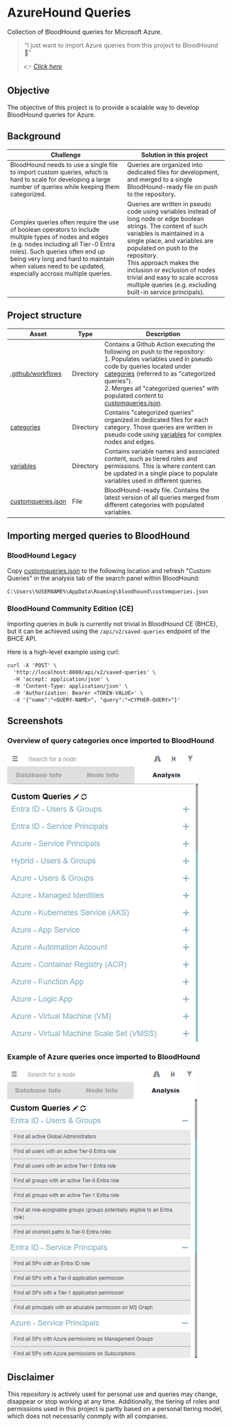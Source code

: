 # AzureHound Queries

Collection of BloodHound queries for Microsoft Azure.

> "I just want to import Azure queries from this project to BloodHound 🤩" 
>
> 👉 <cite>[Click here](#bh-import)</cite>


## Objective

The objective of this project is to provide a scalable way to develop BloodHound queries for Azure.


## Background 

| Challenge | Solution in this project | 
|-----------|----------|
| BloodHound needs to use a single file to import custom queries, which is hard to scale for developing a large number of queries while keeping them categorized. | Queries are organized into dedicated files for development, and merged to a single BloodHound-ready file on push to the repository. |
| Complex queries often require the use of boolean operators to include multiple types of nodes and edges (e.g. nodes including all Tier-0 Entra roles). Such queries often end up being very long and hard to maintain when values need to be updated, especially accross multiple queries. | Queries are written in pseudo code using variables instead of long node or edge boolean strings. The content of such variables is maintained in a single place, and variables are populated on push to the repository. <br> This approach makes the inclusion or exclusion of nodes trivial and easy to scale accross multiple queries (e.g. excluding built-in service principals). |


## Project structure

| Asset | Type | Description |
|---|---|---|
| [.github/workflows](https://github.com/emiliensocchi/azurehound-queries/tree/main/.github/workflows) | Directory | Contains a Github Action executing the following on push to the repository: <br> 1. Populates variables used in pseudo code by queries located under [categories](https://github.com/emiliensocchi/azurehound-queries/tree/main/categories) (referred to as "categorized queries"). <br> 2. Merges all "categorized queries" with populated content to [customqueries.json](https://github.com/emiliensocchi/azurehound-queries/blob/main/customqueries.json). |
| [categories](https://github.com/emiliensocchi/azurehound-queries/tree/main/categories) | Directory | Contains "categorized queries" organized in dedicated files for each category. Those queries are written in pseudo code using [variables](https://github.com/emiliensocchi/azurehound-queries/tree/main/variables) for complex nodes and edges. |
| [variables](https://github.com/emiliensocchi/azurehound-queries/tree/main/variables) | Directory | Contains variable names and associated content, such as tiered roles and permissions. This is where content can be updated in a single place to populate variables used in different queries. |
| [customqueries.json](https://github.com/emiliensocchi/azurehound-queries/blob/main/customqueries.json) | File | BloodHound-ready file. Contains the latest version of all queries merged from different categories with populated variables. |


<a id='bh-import'></a>
## Importing merged queries to BloodHound 

### BloodHound Legacy

Copy [customqueries.json](https://github.com/emiliensocchi/azurehound-queries/blob/main/customqueries.json) to the following location and refresh "Custom Queries" in the analysis tab of the search panel within BloodHound: 

```code
C:\Users\%USERNAME%\AppData\Roaming\bloodhound\customqueries.json
```

### BloodHound Community Edition (CE)

Importing queries in bulk is currently not trivial in BloodHound CE (BHCE), but it can be achieved using the `/api/v2/saved-queries` endpoint of the BHCE API.

Here is a high-level example using curl:

```code
curl -X 'POST' \
  'http://localhost:8080/api/v2/saved-queries' \
  -H 'accept: application/json' \
  -H 'Content-Type: application/json' \
  -H 'Authorization: Bearer <TOKEN-VALUE>' \
  -d '{"name":"<QUERY-NAME>", "query":"<CYPHER-QUERY>"}'
```


## Screenshots

### Overview of query categories once imported to BloodHound

![Overview of custom query categories once imported to BloodHound](assets/images/01_example_imported_collapsed.png)

### Example of Azure queries once imported to BloodHound

![Sample of Azure queries once imported to BloodHound](assets/images/02_example_imported_expanded.png)


## Disclaimer

This repository is actively used for personal use and queries may change, disappear or stop working at any time. Additionally, the tiering of roles and permissions used in this project is partly based on a personal tiering model, which does not necessarily conmply with all companies.
